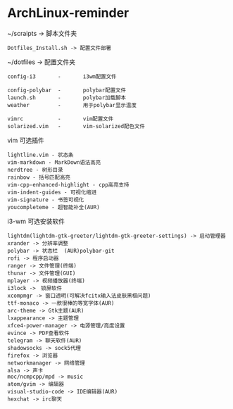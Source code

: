 # ArchLinux-reminder

 ~/scraipts -> 脚本文件夹  

    Dotfiles_Install.sh -> 配置文件部署
 
 ~/dotfiles -> 配置文件夹  

   	config-i3		-		i3wm配置文件  

	config-polybar  -		polybar配置文件  
	launch.sh		-		polybar加载脚本  
	weather         -       用于polybar显示温度  

	vimrc			-		vim配置文件  
	solarized.vim	-		vim-solarized配色文件  
 	
vim 可选插件 

    lightline.vim - 状态条  
    vim-markdown - MarkDown语法高亮  
	nerdtree - 树形目录
	rainbow - 括号匹配高亮
	vim-cpp-enhanced-highlight - cpp高亮支持
	vim-indent-guides - 可视化缩进
	vim-signature - 书签可视化
	youcompleteme - 超智能补全(AUR)

i3-wm 可选安装软件 

	lightdm(lightdm-gtk-greeter/lightdm-gtk-greeter-settings) -> 启动管理器
	xrander -> 分辨率调整
    polybar -> 状态栏	(AUR)polybar-git    
    rofi -> 程序启动器  
	ranger -> 文件管理(终端)
	thunar -> 文件管理(GUI)
	mplayer -> 视频播放器(终端)
	i3lock ->　锁屏软件
	xcompmgr -> 窗口透明(可解决fcitx输入法皮肤黑框问题)
	ttf-monaco -> 一款很棒的等宽字体(AUR)
	arc-theme -> Gtk主题(AUR)
	lxappearance -> 主题管理
	xfce4-power-manager -> 电源管理/亮度设置
	evince -> PDF查看软件
	telegram -> 聊天软件(AUR)
	shadowsocks -> sock5代理
	firefox -> 浏览器
	networkmanager -> 网络管理
	alsa -> 声卡
	moc/ncmpcpp/mpd -> music
	atom/gvim -> 编辑器
	visual-studio-code -> IDE编辑器(AUR)
	hexchat -> irc聊天
	
	
